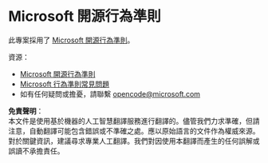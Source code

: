 # Microsoft 開源行為準則

此專案採用了 [Microsoft 開源行為準則](https://opensource.microsoft.com/codeofconduct/)。

資源：

- [Microsoft 開源行為準則](https://opensource.microsoft.com/codeofconduct/)
- [Microsoft 行為準則常見問題](https://opensource.microsoft.com/codeofconduct/faq/)
- 如有任何疑問或擔憂，請聯繫 [opencode@microsoft.com](mailto:opencode@microsoft.com)

**免責聲明**：  
本文件是使用基於機器的人工智慧翻譯服務進行翻譯的。儘管我們力求準確，但請注意，自動翻譯可能包含錯誤或不準確之處。應以原始語言的文件作為權威來源。對於關鍵資訊，建議尋求專業人工翻譯。我們對因使用本翻譯而產生的任何誤解或誤讀不承擔責任。
